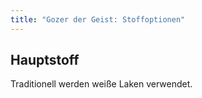 ```yaml
---
title: "Gozer der Geist: Stoffoptionen"
---
```


## Hauptstoff

Traditionell werden weiße Laken verwendet.